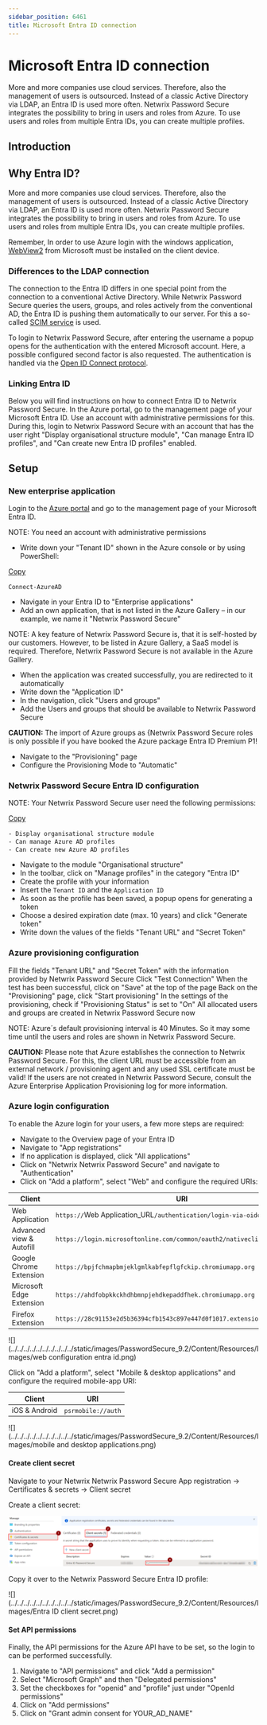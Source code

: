```yaml
---
sidebar_position: 6461
title: Microsoft Entra ID connection
---
```


# Microsoft Entra ID connection

More and more companies use cloud services. Therefore, also the management of users is outsourced. Instead of a classic Active Directory via LDAP, an Entra ID is used more often. Netwrix Password Secure integrates the possibility to bring in users and roles from Azure. To use users and roles from multiple Entra IDs, you can create multiple profiles.

## Introduction

## Why Entra ID?

More and more companies use cloud services. Therefore, also the management of users is outsourced. Instead of a classic Active Directory via LDAP, an Entra ID is used more often. Netwrix Password Secure integrates the possibility to bring in users and roles from Azure. To use users and roles from multiple Entra IDs, you can create multiple profiles.

Remember, In order to use Azure login with the windows application, [WebView2](https://developer.microsoft.com/de-de/microsoft-edge/webview2/ "WebView2") from Microsoft must be installed on the client device.

### Differences to the LDAP connection

The connection to the Entra ID differs in one special point from the connection to a conventional Active Directory. While Netwrix Password Secure queries the users, groups, and roles actively from the conventional AD, the Entra ID is pushing them automatically to our server. For this a so-called [SCIM service](https://en.wikipedia.org/wiki/System_for_Cross-domain_Identity_Management "System for Cross-domain Identity Management") is used.

To login to Netwrix Password Secure, after entering the username a popup opens for the authentication with the entered Microsoft account. Here, a possible configured second factor is also requested. The authentication is handled via the [Open ID Connect protocol](https://openid.net/connect/ "OpenID Connect").

### Linking Entra ID

Below you will find instructions on how to connect Entra ID to Netwrix Password Secure. In the Azure portal, go to the management page of your Microsoft Entra ID. Use an account with administrative permissions for this. During this, login to Netwrix Password Secure with an account that has the user right "Display organisational structure module", "Can manage Entra ID profiles", and "Can create new Entra ID profiles" enabled.

## Setup

### New enterprise application

Login to the [Azure portal](https://portal.azure.com/#home "Microsoft Azure") and go to the management page of your Microsoft Entra ID.

NOTE: You need an account with administrative permissions

* Write down your "Tenant ID" shown in the Azure console or by using PowerShell:

[Copy](javascript:void(0);)

```
Connect-AzureAD  

```
* Navigate in your Entra ID to "Enterprise applications"
* Add an own application, that is not listed in the Azure Gallery – in our example, we name it "Netwrix Password Secure"

NOTE: A key feature of Netwrix Password Secure is, that it is self-hosted by our customers. However, to be listed in Azure Gallery, a SaaS model is required. Therefore, Netwrix Password Secure is not available in the Azure Gallery.

* When the application was created successfully, you are redirected to it automatically
* Write down the "Application ID"
* In the navigation, click "Users and groups"
* Add the Users and groups that should be available to Netwrix Password Secure

**CAUTION:** 
The import of Azure groups as {Netwrix Password Secure roles is only possible if you have booked the Azure package Entra ID Premium P1!

* Navigate to the "Provisioning" page
* Configure the Provisioning Mode to "Automatic"

### Netwrix Password Secure Entra ID configuration

NOTE: Your Netwrix Password Secure user need the following permissions:

[Copy](javascript:void(0);)

```
- Display organisational structure module  
- Can manage Azure AD profiles  
- Can create new Azure AD profiles  

```
* Navigate to the module "Organisational structure"
* In the toolbar, click on "Manage profiles" in the category "Entra ID"
* Create the profile with your information
* Insert the `Tenant ID` and the `Application ID`
* As soon as the profile has been saved, a popup opens for generating a token
* Choose a desired expiration date (max. 10 years) and click "Generate token"
* Write down the values of the fields "Tenant URL" and "Secret Token"

### Azure provisioning configuration

Fill the fields "Tenant URL" and "Secret Token" with the information provided by Netwrix Password Secure
Click "Test Connection"
When the test has been successful, click on "Save" at the top of the page
Back on the "Provisioning" page, click "Start provisioning"
In the settings of the provisioning, check if "Provisioning Status" is set to "On"
All allocated users and groups are created in Netwrix Password Secure now

NOTE: Azure´s default provisioning interval is 40 Minutes. So it may some time until the users and roles are shown in Netwrix Password Secure.

**CAUTION:** Please note that Azure establishes the connection to Netwrix Password Secure. For this, the client URL must be accessible from an external network / provisioning agent and any used SSL certificate must be valid!
If the users are not created in Netwrix Password Secure, consult the Azure Enterprise Application Provisioning log for more information.

### Azure login configuration

To enable the Azure login for your users, a few more steps are required:

* Navigate to the Overview page of your Entra ID
* Navigate to "App registrations"
* If no application is displayed, click "All applications"
* Click on "Netwrix Netwrix Password Secure" and navigate to "Authentication"
* Click on "Add a platform", select "Web" and configure the required URIs:

| Client | URI |
| --- | --- |
| Web Application | `https://`Web Application\_URL`/authentication/login-via-oidc` |
| Advanced view & Autofill | `https://login.microsoftonline.com/common/oauth2/nativeclient` |
| Google Chrome Extension | `https://bpjfchmapbmjeklgmlkabfepflgfckip.chromiumapp.org` |
| Microsoft Edge Extension | `https://ahdfobpkkckhdhbmnpjehdkepaddfhek.chromiumapp.org` |
| Firefox Extension | `https://28c91153e2d5b36394cfb1543c897e447d0f1017.extensions.allizom.org` |

![](../../../../../../../../../../static/images/PasswordSecure_9.2/Content/Resources/Images/web configuration entra id.png)

Click on "Add a platform", select "Mobile & desktop applications" and configure the required mobile-app URI:

| Client | URI |
| --- | --- |
| iOS & Android | `psrmobile://auth` |

![](../../../../../../../../../../static/images/PasswordSecure_9.2/Content/Resources/Images/mobile and desktop applications.png)

#### Create client secret

Navigate to your Netwrix Netwrix Password Secure App registration -> Certificates & secrets -> Client secret

Create a client secret:

![](../../../../../../../../../../static/images/PasswordSecure_9.2/Content/Resources/Images/certificates-secrets-en_1544x311.png)

Copy it over to the Netwrix Password Secure Entra ID profile:

![](../../../../../../../../../../static/images/PasswordSecure_9.2/Content/Resources/Images/Entra ID client secret.png)

#### Set API permissions

Finally, the API permissions for the Azure API have to be set, so the login to can be performed successfully.

1. Navigate to "API permissions" and click "Add a permission"
2. Select "Microsoft Graph" and then "Delegated permissions"
3. Set the checkboxes for "openid" and "profile" just under "OpenId permissions"
4. Click on "Add permissions"
5. Click on "Grant admin consent for YOUR\_AD\_NAME"